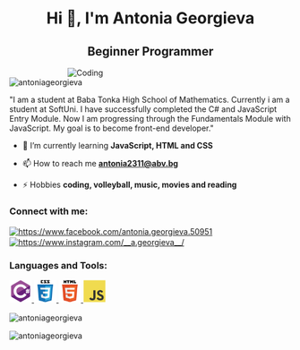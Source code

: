 <h1 align="center">Hi 👋, I'm Antonia Georgieva</h1>
<h2 align="center">Beginner Programmer</h2>
<img align="right" alt="Coding" width ="400" src = "https://cdn.dribbble.com/users/1857592/screenshots/3848396/character-typing.gif">

<p align="left"> <img src="https://komarev.com/ghpvc/?username=antoniageorgieva&label=Profile%20views&color=0e75b6&style=flat" alt="antoniageorgieva" /> </p>
<p  align="left"> "I am a student at Baba Tonka High School of Mathematics. Currently i am a student at SoftUni. I have successfully completed the C# and JavaScript Entry Module. Now I am progressing through the Fundamentals Module with JavaScript. My goal is to become front-end developer." </p>


- 🌱 I’m currently learning **JavaScript, HTML and CSS**

- 📫 How to reach me **antonia2311@abv.bg**

- ⚡ Hobbies **coding, volleyball, music, movies and reading**

<h3 align="left">Connect with me:</h3>
<p align="left">
<a href="https://fb.com/https://www.facebook.com/antonia.georgieva.50951" target="blank"><img align="center" src="https://raw.githubusercontent.com/rahuldkjain/github-profile-readme-generator/master/src/images/icons/Social/facebook.svg" alt="https://www.facebook.com/antonia.georgieva.50951" height="30" width="40" /></a>
<a href="https://instagram.com/https://www.instagram.com/__a.georgieva__/" target="blank"><img align="center" src="https://raw.githubusercontent.com/rahuldkjain/github-profile-readme-generator/master/src/images/icons/Social/instagram.svg" alt="https://www.instagram.com/__a.georgieva__/" height="30" width="40" /></a>
</p>

<h3 align="left">Languages and Tools:</h3>
<p align="left"> <a href="https://www.w3schools.com/cs/" target="_blank" rel="noreferrer"> <img src="https://raw.githubusercontent.com/devicons/devicon/master/icons/csharp/csharp-original.svg" alt="csharp" width="40" height="40"/> </a> <a href="https://www.w3schools.com/css/" target="_blank" rel="noreferrer"> <img src="https://raw.githubusercontent.com/devicons/devicon/master/icons/css3/css3-original-wordmark.svg" alt="css3" width="40" height="40"/> </a> <a href="https://www.w3.org/html/" target="_blank" rel="noreferrer"> <img src="https://raw.githubusercontent.com/devicons/devicon/master/icons/html5/html5-original-wordmark.svg" alt="html5" width="40" height="40"/> </a> <a href="https://developer.mozilla.org/en-US/docs/Web/JavaScript" target="_blank" rel="noreferrer"> <img src="https://raw.githubusercontent.com/devicons/devicon/master/icons/javascript/javascript-original.svg" alt="javascript" width="40" height="40"/> </a> </p>

<p><img align="center" src="https://github-readme-stats.vercel.app/api/top-langs?username=antoniageorgieva&show_icons=true&locale=en&layout=compact" alt="antoniageorgieva" /></p>

<p><img align="center" src="https://github-readme-streak-stats.herokuapp.com/?user=antoniageorgieva&" alt="antoniageorgieva" /></p>
